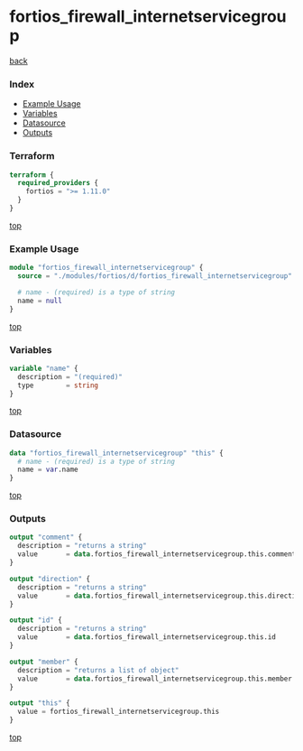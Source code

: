 # fortios_firewall_internetservicegroup

[back](../fortios.md)

### Index

- [Example Usage](#example-usage)
- [Variables](#variables)
- [Datasource](#datasource)
- [Outputs](#outputs)

### Terraform

```terraform
terraform {
  required_providers {
    fortios = ">= 1.11.0"
  }
}
```

[top](#index)

### Example Usage

```terraform
module "fortios_firewall_internetservicegroup" {
  source = "./modules/fortios/d/fortios_firewall_internetservicegroup"

  # name - (required) is a type of string
  name = null
}
```

[top](#index)

### Variables

```terraform
variable "name" {
  description = "(required)"
  type        = string
}
```

[top](#index)

### Datasource

```terraform
data "fortios_firewall_internetservicegroup" "this" {
  # name - (required) is a type of string
  name = var.name
}
```

[top](#index)

### Outputs

```terraform
output "comment" {
  description = "returns a string"
  value       = data.fortios_firewall_internetservicegroup.this.comment
}

output "direction" {
  description = "returns a string"
  value       = data.fortios_firewall_internetservicegroup.this.direction
}

output "id" {
  description = "returns a string"
  value       = data.fortios_firewall_internetservicegroup.this.id
}

output "member" {
  description = "returns a list of object"
  value       = data.fortios_firewall_internetservicegroup.this.member
}

output "this" {
  value = fortios_firewall_internetservicegroup.this
}
```

[top](#index)